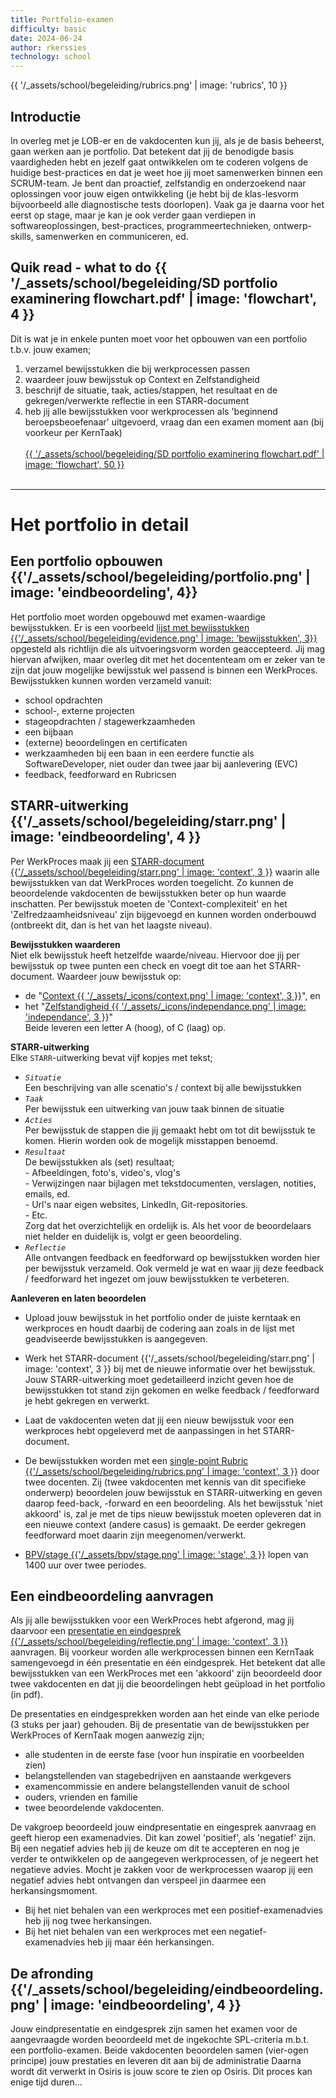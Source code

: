 ```yaml
---
title: Portfolio-examen
difficulty: basic
date: 2024-06-24
author: rkerssies
technology: school
---
```


{{ '/_assets/school/begeleiding/rubrics.png'  | image: 'rubrics', 10 }}

## Introductie
In overleg met je LOB-er en de vakdocenten kun jij, als je de basis beheerst, gaan werken aan je portfolio. 
Dat betekent dat jij de benodigde basis vaardigheden hebt en jezelf gaat ontwikkelen om te coderen volgens de huidige best-practices
en dat je weet hoe jij moet samenwerken binnen een SCRUM-team. 
Je bent dan proactief, zelfstandig en onderzoekend naar oplossingen voor jouw eigen ontwikkeling
(je hebt bij de klas-lesvorm bijvoorbeeld alle diagnostische tests doorlopen).
Vaak ga je daarna voor het eerst op stage, maar je kan je ook verder gaan verdiepen 
in softwareoplossingen, best-practices, programmeertechnieken, ontwerp-skills, samenwerken en communiceren, ed.


## Quik read - what to do {{ '/_assets/school/begeleiding/SD portfolio examinering flowchart.pdf' | image: 'flowchart', 4 }}
Dit is wat je in enkele punten moet voor het opbouwen van een portfolio t.b.v. jouw examen;
1. verzamel bewijsstukken die bij werkprocessen passen
2. waardeer jouw bewijsstuk op Context en Zelfstandigheid 
3. beschrijf de situatie, taak, acties/stappen, het resultaat en de gekregen/verwerkte reflectie in een STARR-document
4. heb jij alle bewijsstukken voor werkprocessen als 'beginnend beroepsbeoefenaar' uitgevoerd, 
vraag dan een examen moment aan (bij voorkeur per KernTaak)
<br><br>
[ {{ '/_assets/school/begeleiding/SD portfolio examinering flowchart.pdf' | image: 'flowchart', 50 }} ]({{'/_assets/school/begeleiding/SD_portfolio_examinering_flowchart.pdf'}})
<br><br>
_________________________________________________________
# Het portfolio in detail

## Een portfolio opbouwen {{'/_assets/school/begeleiding/portfolio.png' | image: 'eindbeoordeling', 4}}
Het portfolio moet worden opgebouwd met examen-waardige bewijsstukken. 
Er is een voorbeeld [lijst met bewijsstukken {{'/_assets/school/begeleiding/evidence.png' | image: 'bewijsstukken', 3}}]({{'/_assets/school/begeleiding/GeadviseerdeBewijsstukken.pdf'}})
opgesteld als richtlijn die als uitvoeringsvorm worden geaccepteerd. 
Jij mag hiervan afwijken, maar overleg dit met het docententeam om 
er zeker van te zijn dat jouw mogelijke bewijsstuk wel passend is binnen een WerkProces. 
Bewijsstukken kunnen worden verzameld vanuit:
- school opdrachten
- school-, externe projecten
- stageopdrachten / stagewerkzaamheden
- een bijbaan
-  (externe) beoordelingen en certificaten
- werkzaamheden bij een baan in een eerdere functie als SoftwareDeveloper, niet ouder dan twee jaar bij aanlevering (EVC)
- feedback, feedforward en Rubricsen

## STARR-uitwerking {{'/_assets/school/begeleiding/starr.png' | image: 'eindbeoordeling', 4 }}
Per WerkProces maak jij een [STARR-document {{'/_assets/school/begeleiding/starr.png' | image: 'context', 3 }}]({{'/_assets/school/begeleiding/STARR_voorbeeld.pdf'}}) 
waarin alle bewijsstukken van dat WerkProces worden toegelicht.
Zo kunnen de beoordelende vakdocenten de bewijsstukken beter op hun waarde inschatten. Per bewijsstuk moeten 
de 'Context-complexiteit' en het 'Zelfredzaamheidsniveau' zijn bijgevoegd en kunnen worden onderbouwd (ontbreekt dit, dan is het van het laagste niveau).

**Bewijsstukken waarderen**<br>
Niet elk bewijsstuk heeft hetzelfde waarde/niveau. Hiervoor doe jij per bewijsstuk op twee punten een check
en voegt dit toe aan het STARR-document. Waardeer jouw bewijsstuk op:
- de "[Context {{ '/_assets/_icons/context.png' | image: 'context', 3 }}]({{'/_assets/school/EvidenceScoorTool/vlaidateEvidenceContext.html'}})", en
- het "[Zelfstandigheid {{ '/_assets/_icons/independance.png' | image: 'independance', 3 }}]({{'/_assets/school/EvidenceScoorTool/vlaidateEvidenceIndependance.html'}})"
  <br>Beide leveren een letter A (hoog), of C (laag) op.

**STARR-uitwerking**<br>
Elke `STARR`-uitwerking bevat vijf kopjes met tekst;<br>
- *`Situatie`*<br>
    Een beschrijving van alle scenatio's / context bij alle bewijsstukken<br>
-  *`Taak`*<br>
    Per bewijsstuk een uitwerking van jouw taak binnen de situatie<br>
- *`Acties`*<br>
    Per bewijsstuk de stappen die jij gemaakt hebt om tot dit bewijsstuk te komen.
    Hierin worden ook de mogelijk misstappen benoemd.<br>
- *`Resultaat`*<br>
    De bewijsstukken als (set) resultaat;<br>
      - Afbeeldingen, foto's, video's, vlog's<br>
      - Verwijzingen naar bijlagen met tekstdocumenten, verslagen, notities, emails, ed.<br>
      - Url's naar eigen websites, LinkedIn, Git-repositories.<br>
      - Etc.<br>
      Zorg dat het overzichtelijk en ordelijk is. Als het voor de beoordelaars niet helder en duidelijk is,
      volgt er geen beoordeling.<br>
- *`Reflectie`*<br>
        Alle ontvangen feedback en feedforward op bewijsstukken worden hier per bewijsstuk verzameld.
        Ook vermeld je wat en waar jij deze feedback / feedforward het ingezet om jouw bewijsstukken te verbeteren.


**Aanleveren en laten beoordelen**<br>
* Upload jouw bewijsstuk in het portfolio onder de juiste kerntaak en werkproces en houdt daarbij de codering aan zoals in de
lijst met geadviseerde bewijsstukken is aangegeven. 

* Werk het STARR-document {{'/_assets/school/begeleiding/starr.png' | image: 'context', 3 }} bij met de nieuwe informatie over het bewijsstuk. 
Jouw STARR-uitwerking moet gedetailleerd inzicht geven hoe de bewijsstukken tot stand zijn gekomen en welke 
feedback / feedforward je hebt gekregen en verwerkt.

* Laat de vakdocenten weten dat jij een nieuw bewijsstuk voor een werkproces hebt opgeleverd met de aanpassingen in het STARR-document.

* De bewijsstukken worden met een [single-point Rubric {{'/_assets/school/begeleiding/rubrics.png' | image: 'context', 3 }}]({{'/_assets/school/begeleiding/beoordeling_bewijsstuk.pdf'}}) door twee docenten.
Zij (twee vakdocenten met kennis van dit specifieke onderwerp) beoordelen jouw bewijsstuk en STARR-uitwerking en geven daarop feed-back, -forward en een beoordeling.
Als het bewijsstuk 'niet akkoord' is, zal je met de tips nieuw bewijsstuk moeten opleveren dat in een nieuwe context (andere casus) 
is gemaakt. De eerder gekregen feedforward moet daarin zijn meegenomen/verwerkt.

* [BPV/stage {{'/_assets/bpv/stage.png' | image: 'stage', 3 }}]({{'/subjects/ict-lyceum/BPV-stages/'}}) lopen van 1400 uur over twee periodes.


## Een eindbeoordeling aanvragen
Als jij alle bewijsstukken voor een WerkProces hebt afgerond, mag jij daarvoor een [presentatie en eindgesprek {{'/_assets/school/begeleiding/reflectie.png' | image: 'context', 3 }}]({{'/_assets/school/begeleiding/aanvraag_eindgesprek.pdf'}}) aanvragen.
Bij voorkeur worden alle werkprocessen binnen een KernTaak samengevoegd in één presentatie en één eindgesprek.
Het betekent dat alle bewijsstukken van een WerkProces met een 'akkoord' zijn beoordeeld door twee vakdocenten en dat jij die beoordelingen
hebt geüpload in het portfolio (in pdf).

De presentaties en eindgesprekken worden aan het einde van elke periode (3 stuks per jaar) gehouden. 
Bij de presentatie van de bewijsstukken per WerkProces of KernTaak mogen aanwezig zijn;
  - alle studenten in de eerste fase (voor hun inspiratie en voorbeelden zien)
  - belangstellenden van stagebedrijven en aanstaande werkgevers
  - examencommissie en andere belangstellenden vanuit de school
  - ouders, vrienden en familie
  - twee beoordelende vakdocenten.

De vakgroep beoordeeld jouw eindpresentatie en eingesprek aanvraag en geeft hierop een examenadvies.
Dit kan zowel 'positief', als 'negatief' zijn.
Bij een negatief advies heb jij de keuze om dit te accepteren en nog je verder te ontwikkelen op de aangegeven werkprocessen,
of je negeert het negatieve advies. Mocht je zakken voor de werkprocessen waarop jij een negatief advies hebt ontvangen dan 
verspeel jin daarmee een herkansingsmoment. 
- Bij het niet behalen van een werkproces met een positief-examenadvies heb jij nog twee herkansingen.
- Bij het niet behalen van een werkproces met een negatief-examenadvies heb jij maar één herkansingen.


## De afronding {{'/_assets/school/begeleiding/eindbeoordeling.png' | image: 'eindbeoordeling', 4 }}
Jouw eindpresentatie en eindgesprek zijn samen het examen voor de aangevraagde worden beoordeeld met de ingekochte SPL-criteria 
m.b.t. een portfolio-examen. Beide vakdocenten beoordelen samen (vier-ogen principe) jouw prestaties en leveren dit aan bij de administratie
Daarna wordt dit verwerkt in Osiris is jouw score te zien op Osiris. Dit proces kan enige tijd duren...
